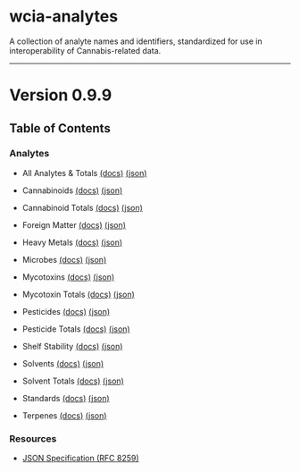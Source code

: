 # wcia-analytes
A collection of analyte names and identifiers, standardized for use in interoperability of Cannabis-related data.

----------------------------------------

# Version 0.9.9

## Table of Contents

### Analytes

* All Analytes & Totals [(docs)](https://github.com/conflabs/wcia-analytes/blob/main/docs/AllAnalytes.md) [(json)](https://github.com/conflabs/wcia-analytes/blob/main/json/allAnalytes.json)

* Cannabinoids [(docs)](https://github.com/conflabs/wcia-analytes/blob/main/docs/Cannabinoids.md) [(json)](https://github.com/conflabs/wcia-analytes/blob/main/json/cannabinoids.json)
* Cannabinoid Totals [(docs)](https://github.com/conflabs/wcia-analytes/blob/main/docs/CannabinoidTotals.md) [(json)](https://github.com/conflabs/wcia-analytes/blob/main/json/cannabinoidTotals.json)
* Foreign Matter [(docs)](https://github.com/conflabs/wcia-analytes/blob/main/docs/ForeignMatter.md) [(json)](https://github.com/conflabs/wcia-analytes/blob/main/json/foreign_matter.json)
* Heavy Metals [(docs)](https://github.com/conflabs/wcia-analytes/blob/main/docs/HeavyMetals.md) [(json)](https://github.com/conflabs/wcia-analytes/blob/main/json/heavyMetals.json)
* Microbes [(docs)](https://github.com/conflabs/wcia-analytes/blob/main/docs/Microbes.md) [(json)](https://github.com/conflabs/wcia-analytes/blob/main/json/microbes.json)
* Mycotoxins [(docs)](https://github.com/conflabs/wcia-analytes/blob/main/docs/Mycotoxins.md) [(json)](https://github.com/conflabs/wcia-analytes/blob/main/json/mycotoxins.json)
* Mycotoxin Totals [(docs)](https://github.com/conflabs/wcia-analytes/blob/main/docs/MycotoxinTotals.md) [(json)](https://github.com/conflabs/wcia-analytes/blob/main/json/mycotoxinTotals.json)
* Pesticides [(docs)](https://github.com/conflabs/wcia-analytes/blob/main/docs/Pesticides.md) [(json)](https://github.com/conflabs/wcia-analytes/blob/main/json/pesticides.json)
* Pesticide Totals [(docs)](https://github.com/conflabs/wcia-analytes/blob/main/docs/PesticideTotals.md) [(json)](https://github.com/conflabs/wcia-analytes/blob/main/json/pesticideTotals.json)
* Shelf Stability [(docs)](https://github.com/conflabs/wcia-analytes/blob/main/docs/ShelfStability.md) [(json)](https://github.com/conflabs/wcia-analytes/blob/main/json/shelfStability.json)
* Solvents [(docs)](https://github.com/conflabs/wcia-analytes/blob/main/docs/Solvents.md) [(json)](https://github.com/conflabs/wcia-analytes/blob/main/json/solvents.json)
* Solvent Totals [(docs)](https://github.com/conflabs/wcia-analytes/blob/main/docs/SolventTotals.md) [(json)](https://github.com/conflabs/wcia-analytes/blob/main/json/solventTotals.json)
* Standards [(docs)](https://github.com/conflabs/wcia-analytes/blob/main/docs/Standards.md) [(json)](https://github.com/conflabs/wcia-analytes/blob/main/json/standards.json)
* Terpenes [(docs)](https://github.com/conflabs/wcia-analytes/blob/main/docs/Terpenes.md) [(json)](https://github.com/conflabs/wcia-analytes/blob/main/json/terpenes.json)

### Resources

* [JSON Specification (RFC 8259)](https://www.ietf.org/rfc/rfc8259.txt)